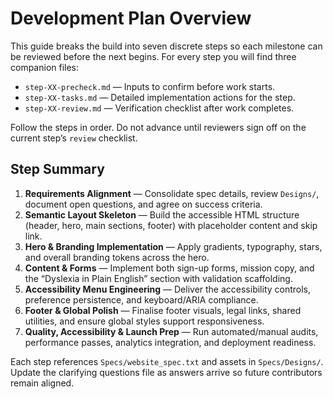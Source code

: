 # Development Plan Overview

This guide breaks the build into seven discrete steps so each milestone can be reviewed before the next begins. For every step you will find three companion files:

- `step-XX-precheck.md` — Inputs to confirm before work starts.
- `step-XX-tasks.md` — Detailed implementation actions for the step.
- `step-XX-review.md` — Verification checklist after work completes.

Follow the steps in order. Do not advance until reviewers sign off on the current step’s `review` checklist.

## Step Summary

1. **Requirements Alignment** — Consolidate spec details, review `Designs/`, document open questions, and agree on success criteria.
2. **Semantic Layout Skeleton** — Build the accessible HTML structure (header, hero, main sections, footer) with placeholder content and skip link.
3. **Hero & Branding Implementation** — Apply gradients, typography, stars, and overall branding tokens across the hero.
4. **Content & Forms** — Implement both sign-up forms, mission copy, and the “Dyslexia in Plain English” section with validation scaffolding.
5. **Accessibility Menu Engineering** — Deliver the accessibility controls, preference persistence, and keyboard/ARIA compliance.
6. **Footer & Global Polish** — Finalise footer visuals, legal links, shared utilities, and ensure global styles support responsiveness.
7. **Quality, Accessibility & Launch Prep** — Run automated/manual audits, performance passes, analytics integration, and deployment readiness.

Each step references `Specs/website_spec.txt` and assets in `Specs/Designs/`. Update the clarifying questions file as answers arrive so future contributors remain aligned.
